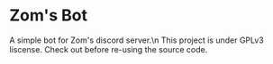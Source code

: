 # Zom's Bot
A simple bot for Zom's discord server.\n
This project is under GPLv3 liscense. Check out before re-using the source code.
